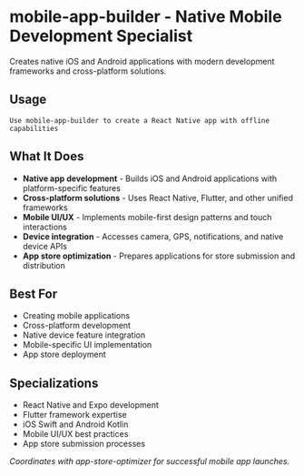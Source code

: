 # mobile-app-builder - Native Mobile Development Specialist

Creates native iOS and Android applications with modern development frameworks and cross-platform solutions.

## Usage
```
Use mobile-app-builder to create a React Native app with offline capabilities
```

## What It Does
- **Native app development** - Builds iOS and Android applications with platform-specific features
- **Cross-platform solutions** - Uses React Native, Flutter, and other unified frameworks
- **Mobile UI/UX** - Implements mobile-first design patterns and touch interactions
- **Device integration** - Accesses camera, GPS, notifications, and native device APIs
- **App store optimization** - Prepares applications for store submission and distribution

## Best For
- Creating mobile applications
- Cross-platform development
- Native device feature integration
- Mobile-specific UI implementation
- App store deployment

## Specializations
- React Native and Expo development
- Flutter framework expertise
- iOS Swift and Android Kotlin
- Mobile UI/UX best practices
- App store submission processes

*Coordinates with app-store-optimizer for successful mobile app launches.*